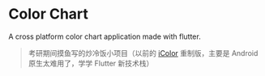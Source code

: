 # Color Chart

A cross platform color chart application made with flutter.

> 考研期间摸鱼写的炒冷饭小项目（以前的 [iColor](https://github.com/Criheacy/iColor) 重制版，主要是 Android 原生太难用了，学学 Flutter 新技术栈）
